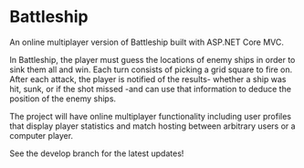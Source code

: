 # Battleship

An online multiplayer version of Battleship built with ASP.NET Core MVC.

In Battleship, the player must guess the locations of enemy ships in order to sink them all and win. Each turn consists of picking a grid square to fire on. 
After each attack, the player is notified of the results- whether a ship was hit, sunk, or if the shot missed -and can use that information to deduce the position
of the enemy ships.

The project will have online multiplayer functionality including user profiles that display player statistics and match hosting between arbitrary users or a computer player. 

See the develop branch for the latest updates!
